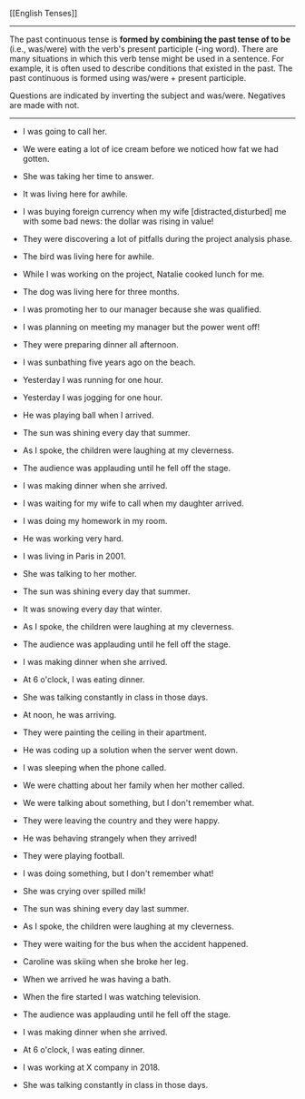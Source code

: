 [[English Tenses]]

---

The past continuous tense is **formed by combining the past tense of to be** (i.e., was/were) with the verb's present participle (-ing word). There are many situations in which this verb tense might be used in a sentence. For example, it is often used to describe conditions that existed in the past. The past continuous is formed using was/were + present participle.

Questions are indicated by inverting the subject and was/were. Negatives are made with not.

---

- I was going to call her.

- We were eating a lot of ice cream before we noticed how fat we had gotten.

- She was taking her time to answer.

- It was living here for awhile.

- I was buying foreign currency when my wife [distracted,disturbed] me with some bad news: the dollar was rising in value!

- They were discovering a lot of pitfalls during the project analysis phase.

- The bird was living here for awhile.

- While I was working on the project, Natalie cooked lunch for me.

- The dog was living here for three months.

- I was promoting her to our manager because she was qualified.

- I was planning on meeting my manager but the power went off!

- They were preparing dinner all afternoon.

- I was sunbathing five years ago on the beach.

- Yesterday I was running for one hour.

- Yesterday I was jogging for one hour.

- He was playing ball when I arrived.

- The sun was shining every day that summer.

- As I spoke, the children were laughing at my cleverness.

- The audience was applauding until he fell off the stage.

- I was making dinner when she arrived.

- I was waiting for my wife to call when my daughter arrived.

- I was doing my homework in my room.

- He was working very hard.

- I was living in Paris in 2001.

- She was talking to her mother.

- The sun was shining every day that summer.

- It was snowing every day that winter.

- As I spoke, the children were laughing at my cleverness.

- The audience was applauding until he fell off the stage.

- I was making dinner when she arrived.

- At 6 o'clock, I was eating dinner.

- She was talking constantly in class in those days.

- At noon, he was arriving.

- They were painting the ceiling in their apartment.

- He was coding up a solution when the server went down.

- I was sleeping when the phone called.

- We were chatting about her family when her mother called.

- We were talking about something, but I don't remember what.

- They were leaving the country and they were happy.

- He was behaving strangely when they arrived!

- They were playing football.

- I was doing something, but I don't remember what!

- She was crying over spilled milk!
-   The sun was shining every day last summer. 
-   As I spoke, the children were laughing at my cleverness. 
 -   They were waiting for the bus when the accident happened.
-   Caroline was skiing when she broke her leg.
-   When we arrived he was having a bath.
-   When the fire started I was watching television.
-   The audience was applauding until he fell off the stage. 
-   I was making dinner when she arrived.
-   At 6 o'clock, I was eating dinner.
-   I was working at X company in 2018.
-   She was talking constantly in class in those days.